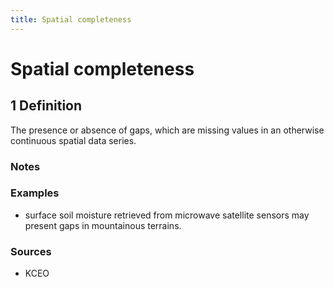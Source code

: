 ```yaml
---
title: Spatial completeness
---
```


# Spatial completeness

## 1 Definition

The presence or absence of gaps, which are missing values in an otherwise continuous spatial data series.  

### Notes 

### Examples 
- surface soil moisture retrieved from microwave satellite sensors may present gaps in mountainous terrains. 

### Sources
- KCEO